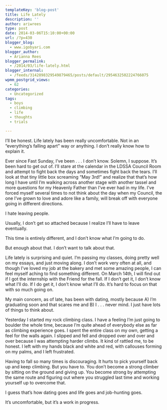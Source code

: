 ```yaml
---
templateKey: 'blog-post'
title: Life Lately
description: ''
author: ariwrees
type: post
date: 2014-03-06T15:10:00+00:00
url: /?p=430
blogger_blog:
  - www.igobyari.com
blogger_author:
  - Arianna Rees
blogger_permalink:
  - /2014/03/life-lately.html
blogger_internal:
  - /feeds/3142898329549879465/posts/default/2954632502224766075
wpmm_postgrid_views:
  - 62
categories:
  - Uncategorized
tags:
  - boys
  - climbing
  - life
  - thoughts
  - trials

---
```

I’ll be honest. Life lately has been really uncomfortable. Not in an “everything’s falling apart” way or anything. I don’t really know how to explain it. 

Ever since Fast Sunday, I’ve been . . . I don’t know. Solemn, I suppose. It’s been hard to get out of. I’ll stare at the calendar in the LDSSA Council Room and attempt to fight back the days and sometimes fight back the tears. I’ll look at that tiny little box screaming “May 3rd!” and realize that that’s how long I have until I’m walking across another stage with another tassel and more questions for my Heavenly Father than I’ve ever had in my life. I’ve forced myself several times to not think about the day when my Council, the one I’ve grown to love and adore like a family, will break off with everyone going in different directions. 

I hate leaving people. 

Usually, I don’t get so attached because I realize I’ll have to leave eventually. 

This time is entirely different, and I don’t know what I’m going to do.  

But enough about that. I don’t want to talk about that. 

Life lately is surprising and quiet. I’m passing my classes, doing pretty well on my essays, and just moving along. I don’t work very often at all, and though I’ve loved my job at the bakery and met some amazing people, I can feel myself aching to find something different. On March 14th, I will find out if I got the internship with the Friend for the fall. If I don’t get it, I don’t know what I’ll do. If I do get it, I don’t know what I’ll do. It’s hard to focus on that with so much going on. 

My main concern, as of late, has been with dating, mostly because A) I’m graduating soon and that scares me and B) I . . . never mind. I just have lots of things to think about. 

Yesterday I started my rock climbing class. I have a feeling I’m just going to boulder the whole time, because I’m quite ahead of everybody else as far as climbing experience goes. I spent the entire class on my own, getting a feel for the walls again. I slipped and fell and dropped over and over and over because I was attempting harder climbs. It kind of rattled me, to be honest. I left with my hands black and white and red, with callouses forming on my palms, and I left frustrated. 

Having to fall so many times is discouraging. It hurts to pick yourself back up and keep climbing. But you have to. You don’t become a strong climber by sitting on the ground and giving up. You become strong by attempting the same route and figuring out where you struggled last time and working yourself up to overcome that. 

I guess that’s how dating goes and life goes and job-hunting goes. 

It’s uncomfortable, but it’s a work in progress.